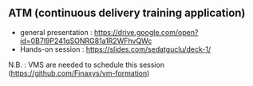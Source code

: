 ## ATM (continuous delivery training application)  
- general presentation : https://drive.google.com/open?id=0B7l9P241qSONRG81a1R2WFhvQWc  
- Hands-on session : https://slides.com/sedatguclu/deck-1/  
  
N.B. : VMS are needed to schedule this session (https://github.com/Finaxys/vm-formation)  

